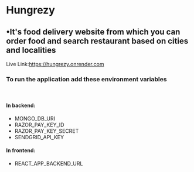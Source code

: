 # Hungrezy

<h2>•It's food delivery website from which you can order food and search restaurant based on cities and localities</h2>

Live Link:https://hungrezy.onrender.com

<h3>To run the application add these environment variables</h3><br>
<h4>In backend:</h4>
<ul>
<li>MONGO_DB_URI</li>
<li>RAZOR_PAY_KEY_ID</li>
<li>RAZOR_PAY_KEY_SECRET</li>
<li>SENDGRID_API_KEY</li>
</ul>
<h4>In frontend:</h4>
<ul><li>REACT_APP_BACKEND_URL</li></ul>
